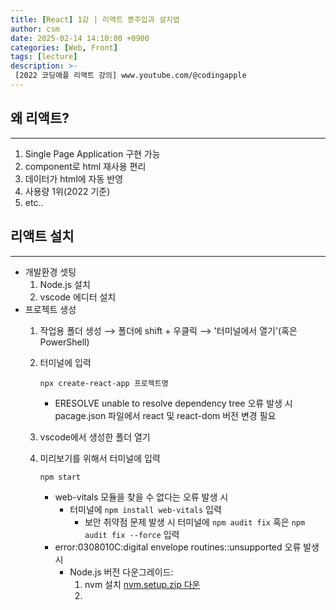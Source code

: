 ```yaml
---
title: [React] 1강 | 리액트 뽕주입과 설치법
author: csm
date: 2025-02-14 14:10:00 +0900
categories: [Web, Front]
tags: [lecture]
description: >-
 [2022 코딩애플 리액트 강의] www.youtube.com/@codingapple
---
```


## 왜 리액트?
---
1. Single Page Application 구현 가능
2. component로 html 재사용 편리
3. 데이터가 html에 자동 반영
4. 사용량 1위(2022 기준)
5. etc..

## 리액트 설치
---
- 개발환경 셋팅
    1. Node.js 설치
    2. vscode 에디터 설치
- 프로젝트 생성
    1. 작업용 폴더 생성 ⟶ 폴더에 shift + 우클릭 ⟶ '터미널에서 열기'(혹은 PowerShell)
    2. 터미널에 입력
        ```terminal
        npx create-react-app 프로젝트명
        ```
        - ERESOLVE unable to resolve dependency tree 오류 발생 시
            pacage.json 파일에서 react 및 react-dom 버전 변경 필요

    3. vscode에서 생성한 폴더 열기
    4. 미리보기를 위해서 터미널에 입력
        ```terminal
        npm start
        ```
        - web-vitals 모듈을 찾을 수 없다는 오류 발생 시
            - 터미널에 `npm install web-vitals` 입력  
                - 보안 취약점 문제 발생 시
                    터미널에 `npm audit fix` 혹은 `npm audit fix --force` 입력
        - error:0308010C:digital envelope routines::unsupported 오류 발생 시
            - Node.js 버전 다운그레이드:
                1. nvm 설치 [nvm.setup.zip 다운](https://github.com/coreybutler/nvm-windows/releases)
                2. 
